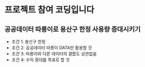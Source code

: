 # 프로젝트 참여 코딩입니다
## 공공데이터 따릉이로 용산구 한정 사용량 증대시키기
* 조건 1: 용산구 한정
* 조건 2: 공공데이터 따릉이 DATA만 활용할 것
* 조건 3: 따릉이와 다른 데이터의 결합도 상관없음
* 조건 4: 수익 증대를 목표로 할 것

